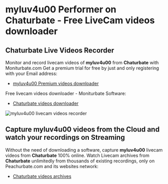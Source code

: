 # myluv4u00 Performer on Chaturbate - Free LiveCam videos downloader

## Chaturbate Live Videos Recorder

Monitor and record livecam videos of **myluv4u00** from **Chaturbate** with Moniturbate.com
Get a premium trial for free by just and only registering with your Email address:
* [myluv4u00 Premium videos downloader](https://moniturbate.com/request-demo-licence-key.html)

Free livecam videos downloader - Moniturbate Software:
* [Chaturbate videos downloader](https://moniturbate.com/moniturbate-download-software.html)

![myluv4u00 livecam videos recorder](https://peachurnet.com/templates/moniturbate-software.png)


## Capture myluv4u00 videos from the Cloud and watch your recordings on Streaming

Without the need of downloading a software, capture **myluv4u00** livecam videos from **Chaturbate** 100% online.
Watch Livecam archives from **Chaturbate** unlimitedly from thousands of existing recordings, only on Peachurbate.com and its websites network:
* [Chaturbate videos archives](https://peachurnet.com/)